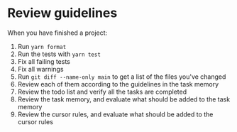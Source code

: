 # Review guidelines

When you have finished a project:

1. Run `yarn format`
2. Run the tests with `yarn test`
3. Fix all failing tests
4. Fix all warnings
5. Run `git diff --name-only main` to get a list of the files you've changed
6. Review each of them according to the guidelines in the task memory
7. Review the todo list and verify all the tasks are completed
8. Review the task memory, and evaluate what should be added to the task memory
9. Review the cursor rules, and evaluate what should be added to the cursor rules
